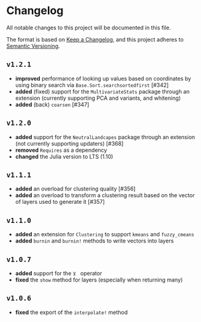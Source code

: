 # Changelog

All notable changes to this project will be documented in this file.

The format is based on [Keep a Changelog](https://keepachangelog.com/en/1.1.0/),
and this project adheres to [Semantic Versioning](https://semver.org/spec/v2.0.0.html).

## `v1.2.1`

- **improved** performance of looking up values based on coordinates by using binary search via `Base.Sort.searchsortedfirst` [#342]
- **added** (fixed) support for the `MultivariateStats` package through an extension (currently supporting PCA and variants, and whitening)
- **added** (back) `coarsen` [#347]

## `v1.2.0`

- **added** support for the `NeutralLandcapes` package through an extension (not currently supporting updaters) [#368]
- **removed** `Requires` as a dependency
- **changed** the Julia version to LTS (1.10)

## `v1.1.1`

- **added** an overload for clustering quality [#356]
- **added** an overload to transform a clustering result based on the vector of layers used to generate it [#357]

## `v1.1.0`

- **added** an extension for `Clustering` to support `kmeans` and `fuzzy_cmeans`
- **added** `burnin` and `burnin!` methods to write vectors into layers

## `v1.0.7`

- **added** support for the `⊻ ` operator
- **fixed** the `show` method for layers (especially when returning many) 

## `v1.0.6`

- **fixed** the export of the `interpolate!` method
